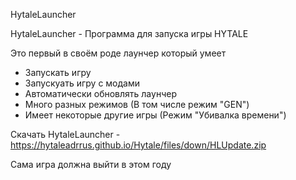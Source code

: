 HytaleLauncher

HytaleLauncher - Программа для запуска игры HYTALE

Это первый в своём роде лаунчер который умеет

- Запускать игру
- Запускуать игру с модами
- Автоматически обновлять лаунчер
- Много разных режимов (В том числе режим "GEN")
- Имеет некоторые другие игры (Режим "Убивалка времени")

Скачать HytaleLauncher - https://hytaleadrrus.github.io/Hytale/files/down/HLUpdate.zip

Сама игра должна выйти в этом году
